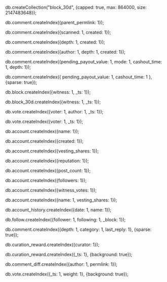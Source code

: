 
db.createCollection("block_30d", {capped: true, max: 864000, size: 2147483648});

db.comment.createIndex({parent_permlink: 1});

db.comment.createIndex({scanned: 1, created: 1});

db.comment.createIndex({depth: 1, created: 1});

db.comment.createIndex({author: 1, depth: 1, created: 1});

db.comment.createIndex({pending_payout_value: 1, mode: 1, cashout_time: 1, depth: 1});

db.comment.createIndex({
  pending_payout_value: 1,
  cashout_time: 1
}, {sparse: true});

db.block.createIndex({witness: 1, _ts: 1});

db.block_30d.createIndex({witness: 1, _ts: 1});

db.vote.createIndex({voter: 1, author: 1, _ts: 1});

db.vote.createIndex({voter: 1, _ts: 1});

db.account.createIndex({name: 1});

db.account.createIndex({created: 1});

db.account.createIndex({vesting_shares: 1});

db.account.createIndex({reputation: 1});

db.account.createIndex({post_count: 1});

db.account.createIndex({followers: 1});

db.account.createIndex({witness_votes: 1});

db.account.createIndex({name: 1, vesting_shares: 1});

db.account_history.createIndex({date: 1, name: 1});


db.follow.createIndex({follower: 1, following: 1, _block: 1});

db.comment.createIndex({depth: 1, category: 1, last_reply: 1}, {sparse: true});

db.curation_reward.createIndex({curator: 1});

db.curation_reward.createIndex({_ts: 1}, {background: true});

db.comment_diff.createIndex({author: 1, permlink: 1});

db.vote.createIndex({_ts: 1, weight: 1}, {background: true});
